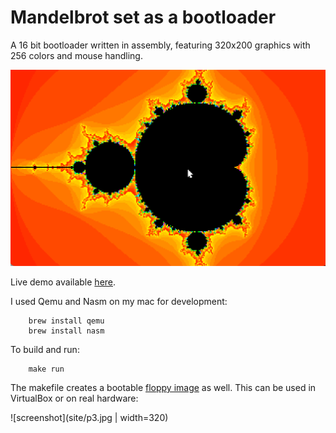 # Mandelbrot set as a bootloader

A 16 bit bootloader written in assembly, featuring 320x200 graphics with 256 colors and mouse handling. 

![screenshot](site/screenshot.png)

Live demo available [here](https://csokavar.hu/projects/mandelbrot).

I used Qemu and Nasm on my mac for development:

```
    brew install qemu
    brew install nasm
```

To build and run:
```
    make run
```

The makefile creates a bootable [floppy image](bin/boot.img) as well. This can be used in VirtualBox 
or on real hardware:

![screenshot](site/p3.jpg | width=320)


